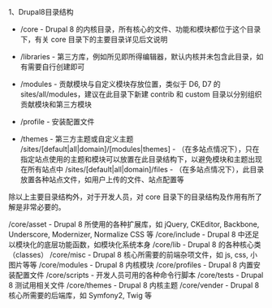 1、Drupal8目录结构
* /core - Drupal 8 的内核目录，所有核心的文件、功能和模块都位于这个目录下，有关 core 目录下的主要目录详见后文说明

* /libraries - 第三方库，例如所见即所得编辑器，默认内核并未包含此目录，如有需要自行创建即可

* /modules - 贡献模块与自定义模块存放位置，类似于 D6, D7 的 sites/all/modules，建议在此目录下新建 contrib 和 custom 目录以分别组织贡献模块和第三方模块

* /profile - 安装配置文件

* /themes - 第三方主题或自定义主题
/sites/[default|all|domain]/[modules|themes] - （在多站点情况下），只在指定站点使用的主题和模块可以放置在此目录结构下，以避免模块和主题出现在所有站点中
/sites/[default|all|domain]/files - （在多站点情况下），此目录放置各种站点文件，如用户上传的文件、站点配置等
 

除以上主要目录结构外，对于开发人员，对 core 目录下的目录结构及作用有所了解是非常必要的。

/core/asset - Drupal 8 所使用的各种扩展库，如 jQuery, CKEditor, Backbone, Underscore, Modernizer, Normalize CSS 等
/core/include - Drupal 8 中还足以模块化的底层功能函数，如模块化系统本身
/core/lib - Drupal 8 的各种核心类（classes）
/core/misc - Drupal 8 核心所需要的前端杂项文件，如 js, css, 小图片等等
/core/modules - Drupal 8 内核模块
/core/profiles - Drupal 8 内置安装配置文件
/core/scripts - 开发人员可用的各种命令行脚本
/core/tests - Drupal 8 测试用相关文件
/core/themes - Drupal 8 内核主题
/core/vender - Drupal 8 核心所需要的后端库，如 Symfony2, Twig 等